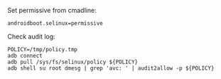 Set permissive from cmadline:

`androidboot.selinux=permissive`

Check audit log:

    POLICY=/tmp/policy.tmp
    adb connect
    adb pull /sys/fs/selinux/policy ${POLICY}
    adb shell su root dmesg | grep 'avc: ' | audit2allow -p ${POLICY}


